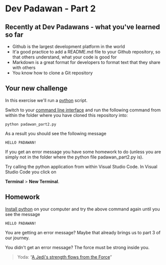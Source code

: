 # Dev Padawan - Part 2

## Recently at Dev Padawans - what you've learned so far

- Github is the largest development platform in the world
- It'a good practice to add a README.md file to your Github repository, so that others understand, what your code is good for
- Markdown is a great format for developers to format text that they share with others
- You know how to clone a Git repository

## Your new challenge

In this exercise we'll run a [python](https://www.python.org/) script.

Switch to your [command line interface](https://en.wikipedia.org/wiki/Command-line_interface) and run the following command from within the folder where you have cloned this repository into:

```
python padawan_part2.py
```

As a result you should see the following message

```
HELLO PADAWAN!
```

If you get an error message you have some homework to do (unless you are simply not in the folder where the python file padawan_part2.py is).

Try calling the python application from within Visual Studio Code. In Visual Studio Code you click on

**Terminal** > **New Terminal**.

## Homework

[Install python](https://www.python.org/downloads/) on your computer and try the above command again until you see the message

```
HELLO PADAWAN!
```

You are getting an error message? Maybe that already brings us to part 3 of our journey.

You didn't get an error message? The force must be strong inside you.

> Yoda: “[A Jedi's strength flows from the Force](https://www.youtube.com/watch?v=gONQCIevSN0)”
